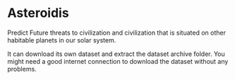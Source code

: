 # Asteroidis
Predict Future threats to civilization and civilization that is situated on other habitable planets in our solar system.

It can download its own dataset and extract the dataset archive folder. You might need a good internet connection to download the dataset without any problems.